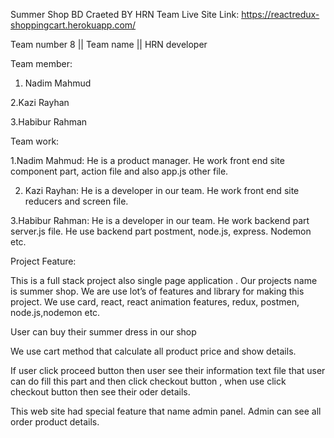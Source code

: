 Summer Shop BD  Craeted BY HRN Team 
Live Site Link:  https://reactredux-shoppingcart.herokuapp.com/

Team number 8  || Team name  || HRN developer

Team member:

1. Nadim Mahmud

2.Kazi Rayhan

3.Habibur Rahman

Team work:

1.Nadim Mahmud: He is a product manager. He work front end site
component part, action file and also app.js other file.

2. Kazi Rayhan: He is a developer in our team. He work front end site reducers
and screen file.

3.Habibur Rahman: He is a developer in our team. He work backend part
server.js file. He use backend part postment, node.js, express. Nodemon etc.

Project Feature:

This is a full stack project also single page application . Our projects name is
summer shop. We are use lot’s of features and library for making this project. We
use card, react, react animation features, redux, postmen, node.js,nodemon etc.

User can buy their summer dress in our shop

We use cart method that calculate all product price and show details.

If user click proceed button then user see their information text file that user can do
fill this part and then click checkout button , when use click checkout button then
see their oder details.

This web site had special feature that name admin panel. Admin can see all order
product details.
